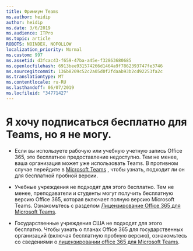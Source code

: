 ```yaml
---
title: Фримиум Teams
ms.author: heidip
author: heidip
ms.date: 3/6/2019
ms.audience: ITPro
ms.topic: article
ROBOTS: NOINDEX, NOFOLLOW
localization_priority: Normal
ms.custom: 997
ms.assetid: d3fcac43-f659-47ba-a45e-f32863680685
ms.openlocfilehash: 6913bee931574266d1464a9f7862393747fe3746
ms.sourcegitcommit: 136b8209c52c2a05d0f2fdaab93b2cd92253fa2c
ms.translationtype: MT
ms.contentlocale: ru-RU
ms.lasthandoff: 06/07/2019
ms.locfileid: "34771427"
---
```

# <a name="id-like-to-sign-up-for-teams-free-but-i-cant"></a>Я хочу подписаться бесплатно для Teams, но я не могу.

- Если вы используете рабочую или учебную учетную запись Office 365, это бесплатное предоставление недоступно. Тем не менее, ваша организация может уже использовать Teams. В противном случае перейдите в [Microsoft Teams](https://products.office.com/microsoft-teams/group-chat-software) , чтобы узнать, подходит ли он для бесплатной пробной версии.

- Учебные учреждения не подходят для этого бесплатно. Тем не менее, преподаватели и студенты могут получить бесплатную версию Office 365, которая включает полную версию Microsoft Teams. Ознакомьтесь с разделом [Лицензирование Office 365 для Microsoft Teams](https://docs.microsoft.com/microsoftteams/office-365-licensing).

- Государственные учреждения США не подходят для этого бесплатно. Чтобы узнать о планах Office 365 для государственных организаций (включая бесплатную пробную версию), ознакомьтесь со сведениями о [лицензировании office 365 для Microsoft Teams](https://docs.microsoft.com/microsoftteams/office-365-licensing).


